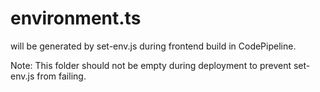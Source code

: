 # environment.ts 
will be generated by set-env.js during frontend build in CodePipeline.

Note: This folder should not be empty during deployment to prevent set-env.js from failing.